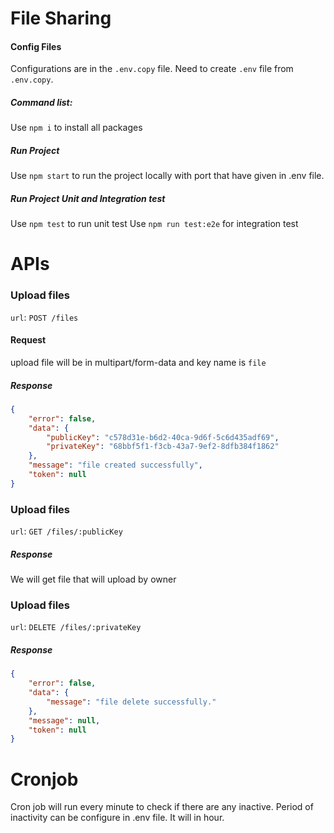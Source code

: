 # File Sharing
#### Config Files

Configurations are in the `.env.copy` file. Need to create `.env` file from `.env.copy`.
##### Command list: 
Use `npm i` to install all packages

##### Run Project
Use `npm start` to run the project locally with port that have given in .env file.

##### Run Project Unit and Integration test
Use `npm test` to run unit test
Use `npm run test:e2e` for integration test

# APIs
### Upload files
`url`: `POST /files`

#### Request
upload file will be in multipart/form-data and key name is `file`
##### Response
```json
{
    "error": false,
    "data": {
        "publicKey": "c578d31e-b6d2-40ca-9d6f-5c6d435adf69",
        "privateKey": "68bbf5f1-f3cb-43a7-9ef2-8dfb384f1862"
    },
    "message": "file created successfully",
    "token": null
}
```

### Upload files
`url`: `GET /files/:publicKey`

##### Response
We will get file that will upload by owner

### Upload files
`url`: `DELETE /files/:privateKey`

##### Response
```json
{
    "error": false,
    "data": {
        "message": "file delete successfully."
    },
    "message": null,
    "token": null
}
```

# Cronjob
Cron job will run every minute to check if there are any inactive. Period of inactivity can be configure in .env file. It will in hour.